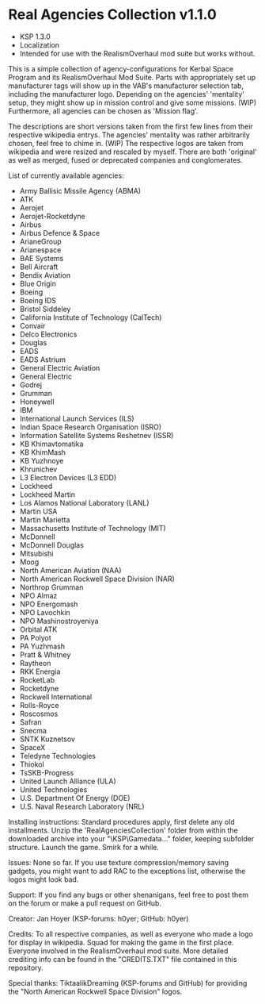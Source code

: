 # Real Agencies Collection v1.1.0

- KSP 1.3.0
- Localization
- Intended for use with the RealismOverhaul mod suite but works without.

This is a simple collection of agency-configurations for Kerbal Space Program and its RealismOverhaul Mod Suite.
Parts with appropriately set up manufacturer tags will show up in the VAB's manufacturer selection tab, including the manufacturer logo.
Depending on the agencies' 'mentality' setup, they might show up in mission control and give some missions. (WIP)
Furthermore, all agencies can be chosen as 'Mission flag'.

The descriptions are short versions taken from the first few lines from their respective wikipedia entrys.
The agencies' mentality was rather arbitrarily chosen, feel free to chime in. (WIP)
The respective logos are taken from wikipedia and were resized and rescaled by myself.
There are both 'original' as well as merged, fused or deprecated companies and conglomerates.



List of currently available agencies:

- Army Ballisic Missile Agency (ABMA)
- ATK
- Aerojet
- Aerojet-Rocketdyne
- Airbus
- Airbus Defence & Space
- ArianeGroup
- Arianespace
- BAE Systems
- Bell Aircraft
- Bendix Aviation
- Blue Origin
- Boeing
- Boeing IDS
- Bristol Siddeley
- California Institute of Technology (CalTech)
- Convair
- Delco Electronics
- Douglas
- EADS
- EADS Astrium
- General Electric Aviation
- General Electric
- Godrej
- Grumman
- Honeywell
- IBM
- International Launch Services (ILS)
- Indian Space Research Organisation (ISRO)
- Information Satellite Systems Reshetnev (ISSR)
- KB Khimavtomatika
- KB KhimMash
- KB Yuzhnoye
- Khrunichev
- L3 Electron Devices (L3 EDD)
- Lockheed
- Lockheed Martin
- Los Alamos National Laboratory (LANL)
- Martin USA
- Martin Marietta
- Massachusetts Institute of Technology (MIT)
- McDonnell
- McDonnell Douglas
- Mitsubishi
- Moog
- North American Aviation (NAA)
- North American Rockwell Space Division (NAR)
- Northrop Grumman
- NPO Almaz
- NPO Energomash
- NPO Lavochkin
- NPO Mashinostroyeniya
- Orbital ATK
- PA Polyot
- PA Yuzhmash
- Pratt & Whitney
- Raytheon
- RKK Energia
- RocketLab
- Rocketdyne
- Rockwell International
- Rolls-Royce
- Roscosmos
- Safran
- Snecma
- SNTK Kuznetsov
- SpaceX
- Teledyne Technologies
- Thiokol
- TsSKB-Progress
- United Launch Alliance (ULA)
- United Technologies
- U.S. Department Of Energy (DOE)
- U.S. Naval Research Laboratory (NRL)



Installing instructions:
Standard procedures apply, first delete any old installments.
Unzip the 'RealAgenciesCollection' folder from within the downloaded archive into your "\KSP\Gamedata\..." folder, keeping subfolder structure. Launch the game. Smirk for a while.



Issues:
None so far.
If you use texture compression/memory saving gadgets, you might want to add RAC to the exceptions list, otherwise the logos might look bad.

Support:
If you find any bugs or other shenanigans, feel free to post them on the forum or make a pull request on GitHub.


Creator:
Jan Hoyer (KSP-forums: h0yer; GitHub: h0yer)

Credits:
To all respective companies, as well as everyone who made a logo for display in wikipedia.
Squad for making the game in the first place.
Everyone involved in the RealismOverhaul mod suite.
More detailed crediting info can be found in the "CREDITS.TXT" file contained in this repository.

Special thanks:
TiktaalikDreaming (KSP-forums and GitHub) for providing the "North American Rockwell Space Division" logos.
